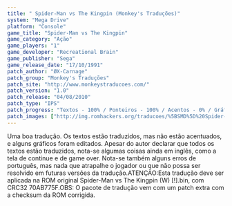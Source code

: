 ```yaml
---
title: " Spider-Man vs The Kingpin (Monkey's Traduções)"
system: "Mega Drive"
platform: "Console"
game_title: "Spider-Man vs The Kingpin"
game_category: "Ação"
game_players: "1"
game_developer: "Recreational Brain"
game_publisher: "Sega"
game_release_date: "17/10/1991"
patch_author: "ØX-Carnage"
patch_group: "Monkey's Traduções"
patch_site: "http://www.monkeystraducoes.com/"
patch_version: "1.0"
patch_release: "04/08/2010"
patch_type: "IPS"
patch_progress: "Textos - 100% / Ponteiros - 100% / Acentos - 0% / Gráficos - 15% / Menus - 100%"
patch_images: ["http://img.romhackers.org/traducoes/%5BSMD%5D%20Spider-Man%20vs%20The%20Kingpin%20-%20Monkey's%20Tradu%C3%A7%C3%B5es%20-%201.png","http://img.romhackers.org/traducoes/%5BSMD%5D%20Spider-Man%20vs%20The%20Kingpin%20-%20Monkey's%20Tradu%C3%A7%C3%B5es%20-%202.png","http://img.romhackers.org/traducoes/%5BSMD%5D%20Spider-Man%20vs%20The%20Kingpin%20-%20Monkey's%20Tradu%C3%A7%C3%B5es%20-%203.png"]
---
```

Uma boa tradução. Os textos estão traduzidos, mas não estão acentuados, e alguns gráficos foram editados. Apesar do autor declarar que todos os textos estão traduzidos, nota-se algumas coisas ainda em inglês, como a tela de continue e de game over. Nota-se também alguns erros de português, mas nada que atrapalhe o jogador ou que não possa ser resolvido em futuras versões da tradução.ATENÇÃO:Esta tradução deve ser aplicada na ROM original Spider-Man vs The Kingpin (W) [!].bin, com CRC32 70AB775F.OBS: O pacote de tradução vem com um patch extra com a checksum da ROM corrigida.